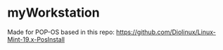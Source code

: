 # myWorkstation


Made for POP-OS
based in this repo: https://github.com/Diolinux/Linux-Mint-19.x-PosInstall
